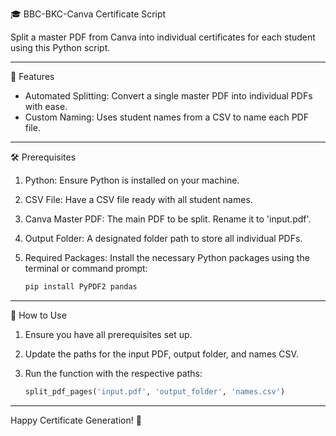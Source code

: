 🎓 BBC-BKC-Canva Certificate Script

Split a master PDF from Canva into individual certificates for each student using this Python script.

---

 🚀 Features

- Automated Splitting: Convert a single master PDF into individual PDFs with ease.
- Custom Naming: Uses student names from a CSV to name each PDF file.

---

 🛠 Prerequisites

1. Python: Ensure Python is installed on your machine.
2. CSV File: Have a CSV file ready with all student names.
3. Canva Master PDF: The main PDF to be split. Rename it to 'input.pdf'.
4. Output Folder: A designated folder path to store all individual PDFs.
5. Required Packages: Install the necessary Python packages using the terminal or command prompt:
   
   ```bash
   pip install PyPDF2 pandas
   ```

---

 🔧 How to Use

1. Ensure you have all prerequisites set up.
2. Update the paths for the input PDF, output folder, and names CSV.
3. Run the function with the respective paths:
   
   ```python
   split_pdf_pages('input.pdf', 'output_folder', 'names.csv')
   ```

---

Happy Certificate Generation! 🎉
